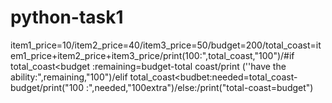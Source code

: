 # python-task1
 item1_price=10/item2_price=40/item3_price=50/budget=200/total_coast=item1_price+item2_price+item3_price/print(100:",total_coast,"100")/#if total_coast&lt;budget :remaining=budget-total coast/print (''have the ability:",remaining,"100")/elif total_coast&lt;budbet:needed=total_coast-budget/print("100 :",needed,"100extra")/else:/print("total-coast=budget")
